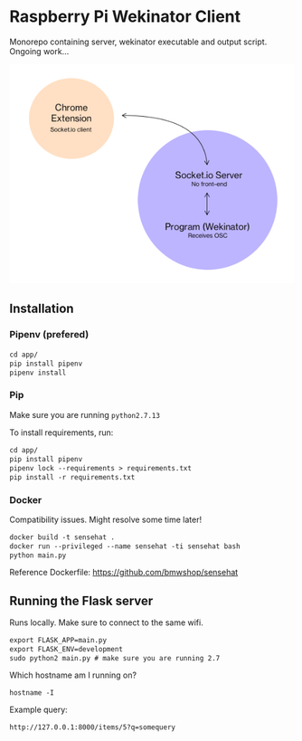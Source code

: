 # Raspberry Pi Wekinator Client

Monorepo containing server, wekinator executable and output script. Ongoing work…

![Image](./image.jpg)

## Installation

### Pipenv (prefered)

```shell
cd app/
pip install pipenv
pipenv install
```

### Pip

Make sure you are running `python2.7.13`

To install requirements, run:

```shell
cd app/
pip install pipenv
pipenv lock --requirements > requirements.txt
pip install -r requirements.txt
```

### Docker

Compatibility issues. Might resolve some time later!

```shell
docker build -t sensehat .
docker run --privileged --name sensehat -ti sensehat bash
python main.py
```

Reference Dockerfile: https://github.com/bmwshop/sensehat

## Running the Flask server

Runs locally. Make sure to connect to the same wifi.

```shell
export FLASK_APP=main.py
export FLASK_ENV=development
sudo python2 main.py # make sure you are running 2.7
```

Which hostname am I running on?

```shell
hostname -I
```

Example query:

```shell
http://127.0.0.1:8000/items/5?q=somequery
```
